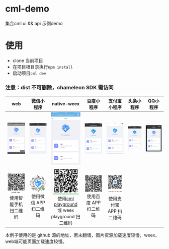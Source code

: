 # cml-demo
集合cml ui && api 示例demo

# 使用

- clone 当前项目
- 在项目根目录执行`npm install`
- 启动项目`cml dev`

### 注意：dist 不可删除，chameleon SDK 需访问

| web   |      微信小程序      |  native-weex |  百度小程序 |  支付宝小程序 | 头条小程序 | QQ小程序 |
|:----------:|:-------------:|:------:|:------:|:------:|------------|------------|
| <img src="./preview/web-1.jpg" width="200px"/> |  <img src="./preview/wx-1.jpg" width="200px"/>| <img src="./preview/weex-1.jpg" width="200px"/> |<img src="./preview/baidu-1.png" width="200px"/> |<img src="./preview/alipay-1.png" width="200px"/> | <img src="./preview/tt-1.png" width="200px"/> | <img src="./preview/qq-1.png" width="200px"/> |
|<img src="./preview/web-qrcode.png" width="200px"/><br/>使用智能手机 扫二维码|<img src="./preview/weixin-qrcode.png" width="200px"/><br/>使用微信 APP 扫二维码|<img src="./preview/weex-qrcode.png" width="200px"/><br/>使用<a href="https://beatles-chameleon.github.io/playground/download.html">cml playground</a><br/>或 weex playground 扫二维码|<img src="./preview/baidu-qrcode.png" width="200px"/><br/>使用百度 APP 扫二维码|<img src="./preview/alipay-qrcode.png" width="200px"/><br/>使用支付宝 APP 扫二维码||  |

本例子使用的是 github 源的地址，若未翻墙，图片资源加载速度较慢，weex、web端可能页面加载速度较慢。
